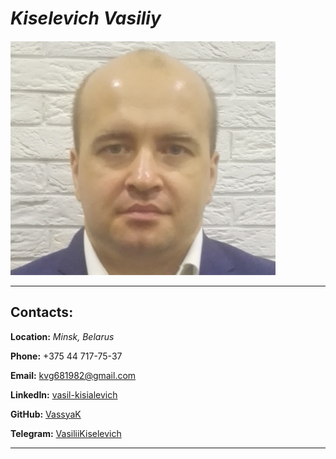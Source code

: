# **_Kiselevich Vasiliy_**

![Photo](/photo/Photo.png)

---

## **Contacts:**

**Location:** _Minsk, Belarus_

**Phone:** +375 44 717-75-37

**Email:** [kvg681982@gmail.com](kvg681982@gmail.com)

**LinkedIn:** [vasil-kisialevich](linkedin.com/in/vasil-kisialevich)

**GitHub:** [VassyaK](https://github.com/VassyaK)

**Telegram:** [VasiliiKiselevich](https://t.me/VasiliiKiselevich)

---

